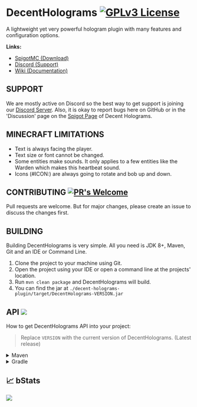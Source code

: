 # DecentHolograms [![GPLv3 License](https://img.shields.io/badge/License-GPL%20v3-yellow.svg)](https://opensource.org/licenses/)
A lightweight yet very powerful hologram plugin with many features and configuration options.

**Links:**
- [SpigotMC (Download)](https://www.spigotmc.org/resources/96927/)
- [Discord (Support)](https://discord.decentsoftware.eu/)
- [Wiki (Documentation)](https://wiki.decentholograms.eu/)

## SUPPORT
We are mostly active on Discord so the best way to get support is joining our [Discord Server](https://discord.decentsoftware.eu). Also, it is okay to report bugs here on GitHub or in the 'Discussion' page on the [Spigot Page](https://decentholograms.eu) of Decent Holograms.

## MINECRAFT LIMITATIONS
- Text is always facing the player.
- Text size or font cannot be changed.
- Some entities make sounds. It only applies to a few entities like the Warden which makes this heartbeat sound.
- Icons (#ICON:) are always going to rotate and bob up and down.

## CONTRIBUTING [![PR's Welcome](https://img.shields.io/badge/PRs-welcome-brightgreen.svg?style=flat)](http://makeapullrequest.com)
Pull requests are welcome. But for major changes, please create an issue to discuss the changes first.

## BUILDING
Building DecentHolograms is very simple. All you need is JDK 8+, Maven, Git and an IDE or Command Line.

1. Clone the project to your machine using Git.
2. Open the project using your IDE or open a command line at the projects' location.
3. Run `mvn clean package` and DecentHolograms will build.
4. You can find the jar at `./decent-holograms-plugin/target/DecentHolograms-VERSION.jar`

## API [![](https://jitpack.io/v/decentsoftware-eu/decentholograms.svg)](https://jitpack.io/#decentsoftware-eu/decentholograms)
How to get DecentHolograms API into your project:

> Replace `VERSION` with the current version of DecentHolograms. (Latest release)

<details>
<summary>Maven</summary>

```xml
<repositories>
    <repository>
        <id>jitpack.io</id>
        <url>https://jitpack.io</url>
    </repository>
</repositories>

<dependencies>
    <dependency>
        <groupId>com.github.decentsoftware-eu</groupId>
        <artifactId>decentholograms</artifactId>
        <version>VERSION</version>
        <scope>provided</scope>
    </dependency>
</dependencies>
```
</details>

<details>
<summary>Gradle</summary>

```groovy
repositories {
    maven { url 'https://jitpack.io' }
}

dependencies {
    compileOnly 'com.github.decentsoftware-eu:decentholograms:VERSION'
}
```
</details>

## 📈 bStats
[![](https://bstats.org/signatures/bukkit/DecentHolograms.svg)](https://bstats.org/plugin/bukkit/DecentHolograms)
